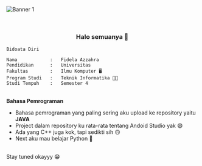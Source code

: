 
![Banner 1](https://user-images.githubusercontent.com/114632917/225937665-abbc68ea-25c2-4617-9f47-7f21e8baccc8.png) 


<br><h3 align ="center">Halo semuanya 👋</h3> 

```text
Bidoata Diri

Nama            :   Fidela Azzahra
Pendidikan      :   Universitas
Fakultas        :   Ilmu Komputer 🖥️
Program Studi   :   Teknik Informatika 👩‍💻
Studi Tempuh    :   Semester 4
```

<br>__Bahasa Pemrograman__ 
- Bahasa pemrograman yang paling sering aku upload ke repository yaitu **JAVA**
- Project dalam repository ku rata-rata tentang Andoid Studio yak 😄 
- Ada yang C++ juga kok, tapi sedikti sih 🙃
- Next aku mau belajar Python 🐍

<br>Stay tuned okayyy 😁
